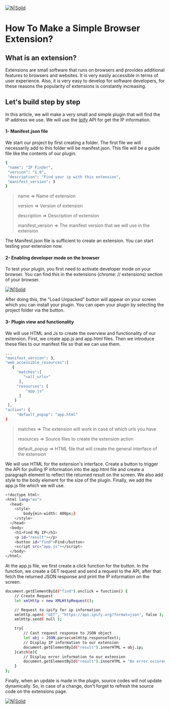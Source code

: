 [![N|Solid](http://yazilimhayati.com/medianova-tech.png)](https://www.medianova.com)


# How To Make a Simple Browser Extension?

## What is an extension?

Extensions are small software that runs on browsers and provides additional features to browsers and websites. It is very easily accessible in terms of user experience. Also, it is very easy to develop for software developers, for these reasons the popularity of extensions is constantly increasing. 

## Let's build step by step

In this article, we will make a very small and simple plugin that will find the IP address we use. We will use the
[Ipify][ipify] API for get the IP information.

#### 1- Manifest.json file

We start our project by first creating a folder. The first file we will necessarily add to this folder will be manifest.json. This file will be a guide file like the contents of our plugin. 

```sh
{
 "name": "IP Finder",
 "version": "1.0",
 "description": "Find your ip with this extension",
 "manifest_version": 3
}
```
> name => Name of extension
> 
> version => Version of extension
> 
> description => Description of extension 
> 
> manifest_version => The manifest version that we will use in the extension

The Manifest.json file is sufficient to create an extension. You can start testing your extension now. 
#### 2- Enabling developer mode on the browser

To test your plugin, you first need to activate developer mode on your browser. You can find this in the extensions (chrome: // extensions) section of your browser.

[![N|Solid](http://yazilimhayati.com/image-1.png)](https://www.medianova.com)

After doing this, the "Load Unpacked" button will appear on your screen which you can install your plugin. You can open your plugin by selecting the project folder via the button.


#### 3- Plugin view and functionality

We will use HTML and Js to create the overview and functionality of our extension. First, we create app.js and app.html files. Then we introduce these files to our manifest file so that we can use them.

```sh
...
"manifest_version": 3,
"web_accessible_resources":[
   {
     "matches":[
        "<all_urls>" 
      ],
     "resources": [ 
         "app.js"
      ]
    }
 ],
"action": {
     "default_popup": "app.html"
}

```
> matches => The extension will work in case of which urls you have
> 
> resources => Source files to create the extension action
> 
> default_popup => HTML file that will create the general interface of the extension 

We will use HTML for the extension's interface. Create a button to trigger the API for pulling IP information into the app.html file and create a paragraph element to reflect the returned result on the screen. We also add style to the body element for the size of the plugin. Finally, we add the app.js file which we will use.

```sh
<!doctype html>
<html lang="en">
  <head>
    <style>
        body{min-width: 400px;}
    </style>
  </head>
  <body>
    <h1>Find My IP</h1>
    <p id="result"></p>
    <button id="find">Find</button>
    <script src="app.js"></script>
  </body>
</html>

```

At the app.js file, we first create a click function for the button. In the function, we create a GET request and send a request to the API, after that fetch the returned JSON response and print the IP information on the screen.

```sh
document.getElementById("find").onclick = function() {
    // Create Request
    let xmlHttp = new XMLHttpRequest();

    // Request to ipify for ip information
    xmlHttp.open( "GET", "https://api.ipify.org?format=json", false ); // false for synchronous request
    xmlHttp.send( null );

    try{
        // Cast request response to JSON object
        let obj = JSON.parse(xmlHttp.responseText);
        // Display IP information to our extension
        document.getElementById("result").innerHTML = obj.ip;
    }catch(e){
        // Display error information to our extension
        document.getElementById("result").innerHTML = "An error occured";
    }
};
```

Finally, when an update is made in the plugin, source codes will not update dynamically. So, in case of a change, don't forget to refresh the source code on the extensions page.

[![N|Solid](http://yazilimhayati.com/image-2.png)](https://www.medianova.com)



[//]: # (These are reference links used in the body of this note and get stripped out when the markdown processor does its job. There is no need to format nicely because it shouldn't be seen. Thanks SO - http://stackoverflow.com/questions/4823468/store-comments-in-markdown-syntax)

   [ipify]: <https://api.ipify.org/>
  
